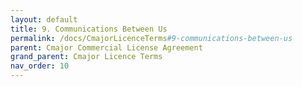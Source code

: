 ```yaml
---
layout: default
title: 9. Communications Between Us
permalink: /docs/CmajorLicenceTerms#9-communications-between-us
parent: Cmajor Commercial License Agreement
grand_parent: Cmajor Licence Terms
nav_order: 10
---
```

